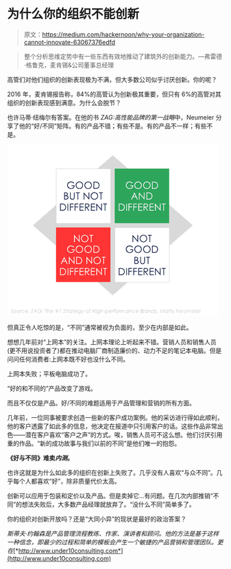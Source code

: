 # 为什么你的组织不能创新

> 原文：<https://medium.com/hackernoon/why-your-organization-cannot-innovate-63067376edfd>

> 整个分析思维定势中有一些东西有效地推动了建筑外的创新能力。—弗雷德·格鲁克，麦肯锡&公司董事总经理

高管们对他们组织的创新表现极为不满，但大多数公司似乎讨厌创新。你的呢？

2016 年，麦肯锡报告称，84%的高管认为创新极其重要，但只有 6%的高管对其组织的创新表现感到满意。为什么会脱节？

也许马蒂·纽梅尔有答案。在他的书 *ZAG:高性能品牌的第一战略*中，Neumeier 分享了他的“好/不同”矩阵。有的产品不错；有些不是。有的产品不一样；有些不是。

![](img/f675384f52878fb2a84662707ac34c29.png)

但真正令人吃惊的是，“不同”通常被视为负面的，至少在内部是如此。

想想几年前对“上网本”的关注。上网本理论上听起来不错。营销人员和销售人员(更不用说投资者了)都在推动电脑厂商制造廉价的、动力不足的笔记本电脑。但是问问任何消费者:上网本既不好也没什么不同。

上网本失败；平板电脑成功了。

“好的和不同的”产品改变了游戏。

而且不仅仅是产品。好/不同的难题适用于产品管理和营销的所有方面。

几年前，一位同事被要求创造一些新的客户成功案例。他的采访进行得如此顺利，他的客户透露了如此多的信息，他决定在报道中只引用客户的话。这些作品非常出色——潜在客户喜欢“客户之声”的方式。唉，销售人员可不这么想。他们讨厌引用重的作品。“新的成功故事与我们以前的不同”是他们唯一的抱怨。

**《好与不同》难卖*内测*。**

也许这就是为什么如此多的组织在创新上失败了。几乎没有人喜欢“与众不同”。几乎每个人都喜欢“好”，除非质量代价太高。

创新可以应用于包装和定价以及产品。但是卖掉它…有问题。在几次内部推销“不同”的想法失败后，大多数产品经理就放弃了。“没什么不同”简单多了。

你的组织对创新开放吗？还是“大同小异”的现状是最好的政治答案？

*斯蒂夫·约翰森是产品管理流程教练、作家、演讲者和顾问。他的方法是基于这样一种信念，即最少的过程和简单的模板会产生一个敏捷的产品营销和管理团队。更在*[*http://www.under10consulting.com*](http://www.under10consulting.com)